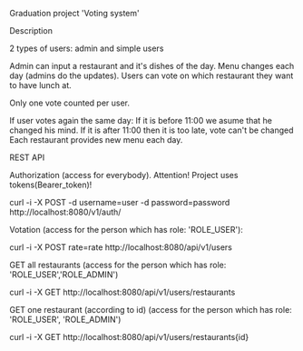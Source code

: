 Graduation project 'Voting system'

Description

2 types of users: admin and simple users

Admin can input a restaurant and it's dishes of the day.
Menu changes each day (admins do the updates).
Users can vote on which restaurant they want to have lunch at.

Only one vote counted per user.

If user votes again the same day:
If it is before 11:00 we asume that he changed his mind.
If it is after 11:00 then it is too late, vote can't be changed
Each restaurant provides new menu each day.

REST API

Authorization (access for everybody). Attention! Project uses tokens(Bearer_token)! 

curl -i -X POST -d username=user -d password=password   http://localhost:8080/v1/auth/

Votation (access for the person which has role: 'ROLE_USER'):

curl -i -X POST rate=rate  http://localhost:8080/api/v1/users

GET all restaurants (access for the person which has role: 'ROLE_USER','ROLE_ADMIN')

curl -i -X GET http://localhost:8080/api/v1/users/restaurants

GET one restaurant (according to id) (access for the person which has role: 'ROLE_USER', 'ROLE_ADMIN')

curl -i -X GET http://localhost:8080/api/v1/users/restaurants{id}
